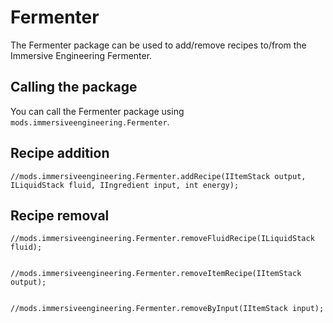 # Fermenter

The Fermenter package can be used to add/remove recipes to/from the Immersive Engineering Fermenter.

## Calling the package

You can call the Fermenter package using `mods.immersiveengineering.Fermenter`.

## Recipe addition

```
//mods.immersiveengineering.Fermenter.addRecipe(IItemStack output, ILiquidStack fluid, IIngredient input, int energy);

```

## Recipe removal
```
//mods.immersiveengineering.Fermenter.removeFluidRecipe(ILiquidStack fluid);


//mods.immersiveengineering.Fermenter.removeItemRecipe(IItemStack output);


//mods.immersiveengineering.Fermenter.removeByInput(IItemStack input);

```